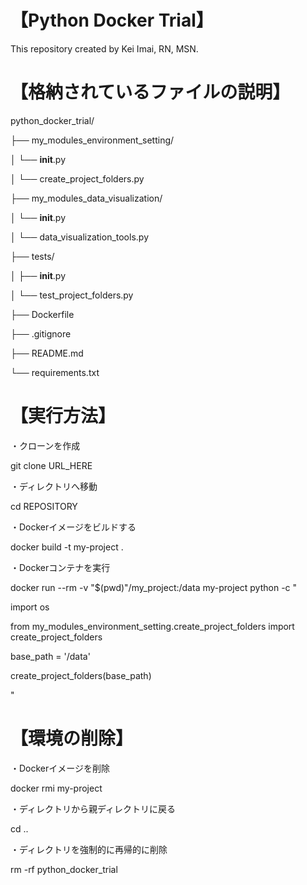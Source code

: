 # 【Python Docker Trial】
This repository created by Kei Imai, RN, MSN.

# 【格納されているファイルの説明】
python_docker_trial/

├── my_modules_environment_setting/

│   └── __init__.py

│   └── create_project_folders.py

├── my_modules_data_visualization/

│   └── __init__.py

│   └── data_visualization_tools.py

├── tests/

│   ├── __init__.py

│   └── test_project_folders.py

├── Dockerfile

├── .gitignore

├── README.md

└── requirements.txt

# 【実行方法】
・クローンを作成

git clone URL_HERE

・ディレクトリへ移動

cd REPOSITORY

・Dockerイメージをビルドする

docker build -t my-project .

・Dockerコンテナを実行

docker run --rm -v "$(pwd)"/my_project:/data my-project python -c "

import os

from my_modules_environment_setting.create_project_folders import create_project_folders

base_path = '/data'

create_project_folders(base_path)

"

# 【環境の削除】
・Dockerイメージを削除

docker rmi my-project

・ディレクトリから親ディレクトリに戻る

cd ..

・ディレクトリを強制的に再帰的に削除

rm -rf python_docker_trial

